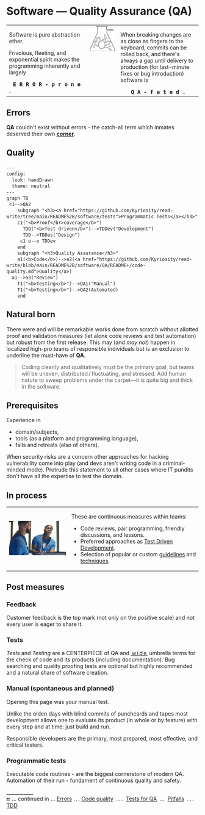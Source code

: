 # Software &mdash; Quality Assurance (QA)

<table><tr valign="top"><td width="42%">
 <p>Software is pure abstraction ether.</p>
 <p>Frivolous, fleeting, and exponential spirit makes the programming inherently and largely</p>
 <div align="center"><b><samp>E&thinsp;R&thinsp;R&thinsp;O&thinsp;R&thinsp;-&thinsp;p&thinsp;r&thinsp;o&thinsp;n&thinsp;e</samp></b></div>.
</td><td><picture><img alt="&nbsp;Bug &amp; Compass" src="../../_rsc/_img/signs/bugs/bug_in_flask-pencil-250px.jpg" /></picture></td><td width="42%">
<p>When breaking changes are as close as fingers to the keyboard, commits can be rolled back, and there's always a gap until delivery to production (for last-minute fixes or bug introduction) software is </p>
<div align="center"><b><samp>Q&thinsp;A&thinsp;-&thinsp;f&thinsp;a&thinsp;t&thinsp;e&thinsp;d&thinsp;.</samp></b></div>
</td></tr></table>

## Errors

**QA** couldn't exist without errors - the catch-all term which inmates deserved their own [**corner**](README+/errors/).

## Quality

```mermaid
---
config:
  look: handDrawn
  theme: neutral
---
graph TB
 c1-->QA2
    subgraph "<h3><a href="https://github.com/Kyriosity/read-write/tree/main/README%2B/software/tests">Programmatic Tests</a></h3>"
    c1("<b>Proof</br>coverage</b>")
      TDD("<b>Test driven</b>")-->TDDev("Development")
      TDD-->TDDes("Design")
     c1 o--o TDDev
    end
    subgraph "<h3>Quality Assurance</h3>"
    a1(<b>Code</b>)-->a2(<a href="https://github.com/Kyriosity/read-write/blob/main/README%2B/software/QA/README+/code-quality.md">Quality</a>)
  a1-->a3("Review")
    T1("<b>Testing</b>")-->QA1("Manual")
    T1("<b>Testing</b>")-->QA2(Automated)
    end
```

## Natural born

There were and will be remarkable works done from scratch without allotted proof and validation measures (let alone code reviews and test automation) but robust from the first release. 
This may (and _may not_) happen in localized high-pro teams of responsible individuals but is an exclusion to underline the must-have of __QA__.

> Coding cleanly and qualitatively must be the primary goal, but teams will be uneven, distributed&thinsp;/&thinsp;fluctuating, and stressed. Add human nature to sweep problems under the carpet—it is quite big and thick in the software.

## Prerequisites

Experience in

+ domain/subjects,
+ tools (as a platform and programming language),
+ fails and retreats (also of others).

When security risks are a concern other approaches for hacking vulnerability come into play (and devs aren't writing code in a criminal-minded mode).
Protrude this statement to all other cases where IT pundits don't have all the expertise to test the domain.

## In process

<table><tr><td><picture><img width="250px" alt="&nbsp;Drake helps Lil Yachty with laptop (&quot;Life Is Good&quot;)" title="&nbsp;Drake helps Lil Yachty with laptop (&quot;Life Is Good&quot;)" src="../../_rsc/_img/memes/Drake_LilYachty-LifeIsGood_laptop.jpg" /></picture></td><td>
 <p>These are continuous measures within teams:</p>
 <ul>
  <li>Code reviews, pair programming, friendly discussions, and lessons.</li>
  <li>Preferred approaches as <a href="../tests/asDrive/">Test Driven Development</a>.</li>
 <li>Selection of popular or custom <a href="https://github.com/Kyriosity/use-dev/tree/main/README+/frames">guidelines</a> and <a href="https://github.com/Kyriosity/use-dev/tree/main/README%2B/techniques">techniques</a>.</li>
 </ul>
</td></tr></table>

## Post measures

### Feedback

Customer feedback is the top mark (not only on the positive scale) and not every user is eager to share it.

### Tests

_Tests_ and _Testing_ are a CENTERPIECE of QA and <ins>&thinsp;w&thinsp;i&thinsp;d&thinsp;e&thinsp;</ins> umbrella terms for the check of code and its products (including documentation). Bug searching and quality proofing tests are optional but highly recommended and a natural share of software creation. 

### Manual (spontaneous and planned)

Opening this page was your manual test. 
 
Unlike the olden days with blind commits of punchcards and tapes most development allows one to evaluate its product (in whole or by feature) with every step and at time: just build and run.

Responsible developers are the primary, most prepared, most effective, and critical testers.

### Programmatic tests

Executable code routines - are the biggest cornerstone of modern QA. Automation of their run - fundament of continuous quality and safety.

\___________\
:end: ... continued in ...  [Errors](README+/errors/)  .&thinsp;.&thinsp;.  [Code quality](README+/code-quality.md) &nbsp;.&thinsp;.&thinsp;.&nbsp; [Tests for QA](../tests/asQA/) &nbsp;...&nbsp; [Pitfalls](README+/QA-pitfalls.md) &nbsp;.&thinsp;.&thinsp;.&nbsp; [TDD](../tests/asDrive)
